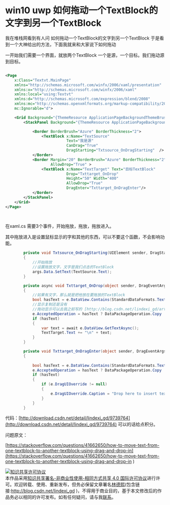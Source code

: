 
# win10 uwp 如何拖动一个TextBlock的文字到另一个TextBlock 

我在堆栈网看到有人问 如何拖动一个TextBlock的文字到另一个TextBlock 于是看到一个大神给出的方法，下面我就来和大家说下如何拖动

<!--more-->



<div id="toc"></div>



一开始我们需要一个界面，就放两个TextBlock 一个是源，一个目标。我们拖动源到目标。


```xml

<Page
    x:Class="Textvt.MainPage"
    xmlns="http://schemas.microsoft.com/winfx/2006/xaml/presentation"
    xmlns:x="http://schemas.microsoft.com/winfx/2006/xaml"
    xmlns:local="using:Textvt"
    xmlns:d="http://schemas.microsoft.com/expression/blend/2008"
    xmlns:mc="http://schemas.openxmlformats.org/markup-compatibility/2006"
    mc:Ignorable="d">

    <Grid Background="{ThemeResource ApplicationPageBackgroundThemeBrush}">
        <StackPanel Background="{ThemeResource ApplicationPageBackgroundThemeBrush}" Padding="30">

            <Border BorderBrush="Azure" BorderThickness="2">
                <TextBlock x:Name="TextSource" 
                           Text="我是源" 
                           CanDrag="True" 
                           DragStarting="Txtsource_OnDragStarting"  />
            </Border>
            <Border Margin="20" BorderBrush="Azure" BorderThickness="2"
                    AllowDrop="True" >
                <TextBlock x:Name="TextTarget" Text="目标TextBlock" 
                           Drop="Txttarget_OnDrop"
                           Height="50" Width="400"  
                           AllowDrop="True" 
                           DragEnter="Txttarget_OnDragEnter"/>
            </Border>
        </StackPanel>
    </Grid>
</Page>

  
```

在xaml.cs 需要3个事件，开始拖放，拖放，拖放进入。

其中拖放进入是设置鼠标显示的字和其他的东西，可以不要这个函数，不会影响功能。


```csharp
        private void Txtsource_OnDragStarting(UIElement sender, DragStartingEventArgs args)
        {
            //开始拖放
            //设置拖放文字，文字是我们点击的TextBlock
            args.Data.SetText(TextSource.Text);
        }

        private async void Txttarget_OnDrop(object sender, DragEventArgs e)
        {
            //如果有文字，那么就是把他放在要拖放的TextBlock
            bool hasText = e.DataView.Contains(StandardDataFormats.Text);
            //显示复制还是没有
            //拖动显示可以去我之前写的 [http://blog.csdn.net/lindexi_gd/article/details/49757187?locationNum=2&fps=1](http://blog.csdn.net/lindexi_gd/article/details/49757187?locationNum=2&fps=1 )
            e.AcceptedOperation = hasText ? DataPackageOperation.Copy : DataPackageOperation.None;
            if (hasText)
            {
                var text = await e.DataView.GetTextAsync();
                TextTarget.Text += "\n" + text;
            }
        }

        private void Txttarget_OnDragEnter(object sender, DragEventArgs e)
        {
            
            bool hasText = e.DataView.Contains(StandardDataFormats.Text);
            e.AcceptedOperation = hasText ? DataPackageOperation.Copy : DataPackageOperation.None;
            if (hasText)
            {
                if (e.DragUIOverride != null)
                {
                    e.DragUIOverride.Caption = "Drop here to insert text";
                }
            }
        }
```

代码：[http://download.csdn.net/detail/lindexi_gd/9739764](http://download.csdn.net/detail/lindexi_gd/9739764) 可以的话给点积分。

问题原文：

[https://stackoverflow.com/questions/41662650/how-to-move-text-from-one-textblock-to-another-textblock-using-drag-and-drop-in](https://stackoverflow.com/questions/41662650/how-to-move-text-from-one-textblock-to-another-textblock-using-drag-and-drop-in )




<a rel="license" href="http://creativecommons.org/licenses/by-nc-sa/4.0/"><img alt="知识共享许可协议" style="border-width:0" src="https://licensebuttons.net/l/by-nc-sa/4.0/88x31.png" /></a><br />本作品采用<a rel="license" href="http://creativecommons.org/licenses/by-nc-sa/4.0/">知识共享署名-非商业性使用-相同方式共享 4.0 国际许可协议</a>进行许可。欢迎转载、使用、重新发布，但务必保留文章署名[林德熙](http://blog.csdn.net/lindexi_gd)(包含链接:http://blog.csdn.net/lindexi_gd )，不得用于商业目的，基于本文修改后的作品务必以相同的许可发布。如有任何疑问，请与我[联系](mailto:lindexi_gd@163.com)。